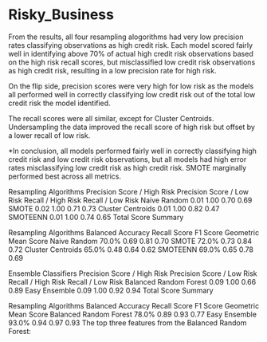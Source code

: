 # Risky_Business
From the results, all four resampling alogorithms had very low precision rates classifying observations as high credit risk. Each model scored fairly well in identifying above 70% of actual high credit risk observations based on the high risk recall scores, but misclassified low credit risk observations as high credit risk, resulting in a low precision rate for high risk.

On the flip side, precision scores were very high for low risk as the models all performed well in correctly classifying low credit risk out of the total low credit risk the model identified.

The recall scores were all similar, except for Cluster Centroids. Undersampling the data improved the recall score of high risk but offset by a lower recall of low risk.

*In conclusion, all models performed fairly well in correctly classifying high credit risk and low credit risk observations, but all models had high error rates misclassifying low credit risk as high credit risk. SMOTE marginally performed best across all metrics.

Resampling Algorithms	Precision Score / High Risk	Precision Score / Low Risk	Recall / High Risk	Recall / Low Risk
Naive Random	0.01	1.00	0.70	0.69
SMOTE	0.02	1.00	0.71	0.73
Cluster Centroids	0.01	1.00	0.82	0.47
SMOTEENN	0.01	1.00	0.74	0.65
Total Score Summary

Resampling Algorithms	Balanced Accuracy	Recall Score	F1 Score	Geometric Mean Score
Naive Random	70.0%	0.69	0.81	0.70
SMOTE	72.0%	0.73	0.84	0.72
Cluster Centroids	65.0%	0.48	0.64	0.62
SMOTEENN	69.0%	0.65	0.78	0.69

Ensemble Classifiers	Precision Score / High Risk	Precision Score / Low Risk	Recall / High Risk	Recall / Low Risk
Balanced Random Forest	0.09	1.00	0.66	0.89
Easy Ensemble	0.09	1.00	0.92	0.94
Total Score Summary

Resampling Algorithms	Balanced Accuracy	Recall Score	F1 Score	Geometric Mean Score
Balanced Random Forest	78.0%	0.89	0.93	0.77
Easy Ensemble	93.0%	0.94	0.97	0.93
The top three features from the Balanced Random Forest:

